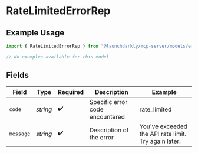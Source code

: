 # RateLimitedErrorRep

## Example Usage

```typescript
import { RateLimitedErrorRep } from "@launchdarkly/mcp-server/models/errors";

// No examples available for this model
```

## Fields

| Field                                                | Type                                                 | Required                                             | Description                                          | Example                                              |
| ---------------------------------------------------- | ---------------------------------------------------- | ---------------------------------------------------- | ---------------------------------------------------- | ---------------------------------------------------- |
| `code`                                               | *string*                                             | :heavy_check_mark:                                   | Specific error code encountered                      | rate_limited                                         |
| `message`                                            | *string*                                             | :heavy_check_mark:                                   | Description of the error                             | You've exceeded the API rate limit. Try again later. |